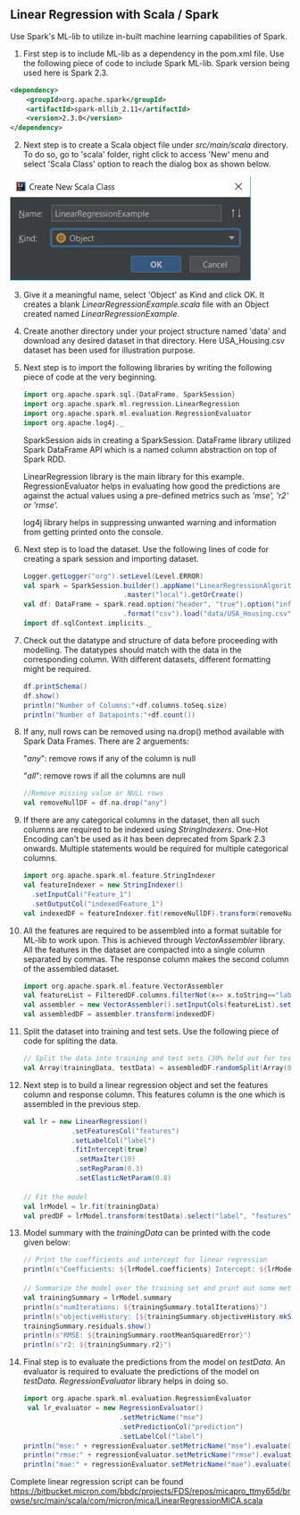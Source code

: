 ## Linear Regression with Scala / Spark

Use Spark's ML-lib to utilize in-built machine learning capabilities of Spark.

1. First step is to include ML-lib as a dependency in the pom.xml file. Use the following piece of code to include Spark ML-lib. Spark version being used here is Spark 2.3.

```xml
<dependency>
    <groupId>org.apache.spark</groupId>
    <artifactId>spark-mllib_2.11</artifactId>
    <version>2.3.0</version>
</dependency>
```

2. Next step is to create a Scala object file under *src/main/scala* directory. To do so, go to 'scala' folder, right click to access 'New' menu and select 'Scala Class' option to reach the dialog box as shown below.

![09-CreateScalaObject](./img/09-CreateScalaObject.PNG)

3. Give it a meaningful name, select 'Object' as Kind and click OK. It creates a blank *LinearRegressionExample.scala* file with an Object created named *LinearRegressionExample.*

4. Create another directory under your project structure named 'data' and download any desired dataset in that directory. Here USA_Housing.csv dataset has been used for illustration purpose.

5. Next step is to import the following libraries by writing the following piece of code at the very beginning. 

   ```scala
   import org.apache.spark.sql.{DataFrame, SparkSession}
   import org.apache.spark.ml.regression.LinearRegression
   import org.apache.spark.ml.evaluation.RegressionEvaluator
   import org.apache.log4j._
   ```

   SparkSession aids in creating a SparkSession. DataFrame library utilized Spark DataFrame API which is a named column abstraction on top of Spark RDD.

   LinearRegression library is the main library for this example. RegressionEvaluator helps in evaluating how good the predictions are against the actual values using a pre-defined metrics such as *'mse', 'r2' or 'rmse'.*

   log4j library helps in suppressing unwanted warning and information from getting printed onto the console.

6. Next step is to load the dataset. Use the following lines of code for creating a spark session and importing dataset.

   ```scala
   Logger.getLogger("org").setLevel(Level.ERROR)
   val spark = SparkSession.builder().appName("LinearRegressionAlgorithm")
     						.master("local").getOrCreate()
   val df: DataFrame = spark.read.option("header", "true").option("inferSchema", "true")
    						.format("csv").load("data/USA_Housing.csv")
   import df.sqlContext.implicits._
   ```

7. Check out the datatype and structure of data before proceeding with modelling. The datatypes should match with the data in the corresponding column. With different datasets, different formatting might be required.

   ```scala 
   df.printSchema()
   df.show()
   println("Number of Columns:"+df.columns.toSeq.size)
   println("Number of Datapoints:"+df.count())
   ```

8. If any, null rows can be removed using na.drop() method available with Spark Data Frames. There are 2 arguements:

   "*any*": remove rows if any of the column is null

   "*all*": remove rows if all the columns are null

   ```scala 
   //Remove missing value or NULL rows
   val removeNullDF = df.na.drop("any")
   ```

9. If there are any categorical columns in the dataset, then all such columns are required to be indexed using *StringIndexers*. One-Hot Encoding can't be used as it has been deprecated from Spark 2.3 onwards. Multiple statements would be required for multiple categorical columns.

   ```scala
   import org.apache.spark.ml.feature.StringIndexer
   val featureIndexer = new StringIndexer()
     .setInputCol("Feature_1")
     .setOutputCol("indexedFeature_1")
   val indexedDF = featureIndexer.fit(removeNullDF).transform(removeNullDF)
   ```

10. All the features are required to be assembled into a format suitable for ML-lib to work upon. This is achieved through *VectorAssembler* library. All the features in the dataset are compacted into a single column separated by commas. The response column makes the second column of the assembled dataset.

    ```scala 
    import org.apache.spark.ml.feature.VectorAssembler
    val featureList = FilteredDF.columns.filterNot(x=> x.toString=="label")
    val assembler = new VectorAssembler().setInputCols(featureList).setOutputCol("features")
    val assembledDF = assembler.transform(indexedDF)
    ```

11. Split the dataset into training and test sets. Use the following piece of code for spliting the data.

    ```scala
    // Split the data into training and test sets (30% held out for testing).
    val Array(trainingData, testData) = assembledDF.randomSplit(Array(0.7, 0.3))
    ```

12. Next step is to build a linear regression object and set the features column and response column. This features column is the one which is assembled in the previous step.

    ```scala 
    val lr = new LinearRegression()
    			.setFeaturesCol("features")
    			.setLabelCol("label")
    			.fitIntercept(true)
    	         .setMaxIter(10)
                 .setRegParam(0.3)
                 .setElasticNetParam(0.8)
    
    // Fit the model
    val lrModel = lr.fit(trainingData)
    val predDF = lrModel.transform(testData).select("label", "features","prediction")
    ```

13. Model summary with the *trainingData* can be printed with the code given below:

    ```scala 
    // Print the coefficients and intercept for linear regression
    println(s"Coefficients: ${lrModel.coefficients} Intercept: ${lrModel.intercept}")
    
    // Summarize the model over the training set and print out some metrics
    val trainingSummary = lrModel.summary
    println(s"numIterations: ${trainingSummary.totalIterations}")
    println(s"objectiveHistory: [${trainingSummary.objectiveHistory.mkString(",")}]")
    trainingSummary.residuals.show()
    println(s"RMSE: ${trainingSummary.rootMeanSquaredError}")
    println(s"r2: ${trainingSummary.r2}")
    ```

14. Final step is to evaluate the predictions from the model on *testData*. An evaluator is required to evaluate the predictions of the model on *testData*. *RegressionEvaluator* library helps in doing so.

    ```scala 
    import org.apache.spark.ml.evaluation.RegressionEvaluator
     val lr_evaluator = new RegressionEvaluator()
                            .setMetricName("mse")
                            .setPredictionCol("prediction")
                            .setLabelCol("label")
    println("mse:" + regressionEvaluator.setMetricName("mse").evaluate(predDF))
    println("rmse:" + regressionEvaluator.setMetricName("rmse").evaluate(predDF))
    println("mae:" + regressionEvaluator.setMetricName("mae").evaluate(predDF))
    ```

Complete linear regression script can be found https://bitbucket.micron.com/bbdc/projects/FDS/repos/micapro_ttmy65d/browse/src/main/scala/com/micron/mica/LinearRegressionMICA.scala

